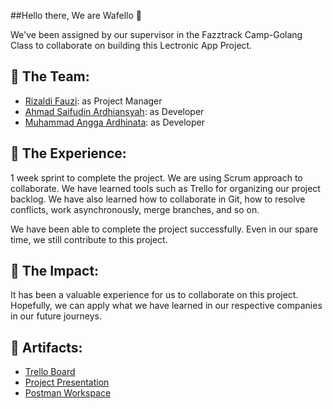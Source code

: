 ##Hello there, We are Wafello 👋

We've been assigned by our supervisor in the Fazztrack Camp-Golang Class to collaborate on building this Lectronic App Project.

## 🙋 The Team: 
- [Rizaldi Fauzi](https://github.com/rfauzi44): as Project Manager
- [Ahmad Saifudin Ardhiansyah](https://github.com/ardhisaif): as Developer
- [Muhammad Angga Ardhinata](https://github.com/AnggaArdhinata): as Developer

## 🍿 The Experience: 
1 week sprint to complete the project. We are using Scrum approach to collaborate. We have learned tools such as Trello for organizing our project backlog. We have also learned how to collaborate in Git, how to resolve conflicts, work asynchronously, merge branches, and so on.

We have been able to complete the project successfully. Even in our spare time, we still contribute to this project.

## 🌈 The Impact: 
It has been a valuable experience for us to collaborate on this project. Hopefully, we can apply what we have learned in our respective companies in our future journeys.

## 🧙 Artifacts: 
- [Trello Board](https://trello.com/b/QIg8AKLD)
- [Project Presentation](https://docs.google.com/presentation/d/1uk8iDk2VEstN4ASpQg5sOT2zf6YsSegufR4dN9HPsL4/edit?usp=sharing)
- [Postman Workspace](https://www.postman.com/wafellofazztrack/workspace/lectronic)
